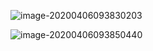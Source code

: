 ![image-20200406093830203](C:\Users\HarrisonLee\AppData\Roaming\Typora\typora-user-images\image-20200406093830203.png)



![image-20200406093850440](C:\Users\HarrisonLee\AppData\Roaming\Typora\typora-user-images\image-20200406093850440.png)